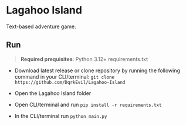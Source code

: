 # Lagahoo Island

Text-based adventure game.  

## Run
> **Required prequisites**:
Python 3.12+
requirements.txt

- Download latest release or clone repository by running the following command in your CLI/terminal:  `git clone https://github.com/DqrkEvil/Lagahoo-Island` 

- Open the Lagahoo Island folder

- Open CLI/terminal and run `pip install -r requirements.txt`

- In the CLI/terminal run `python main.py`
